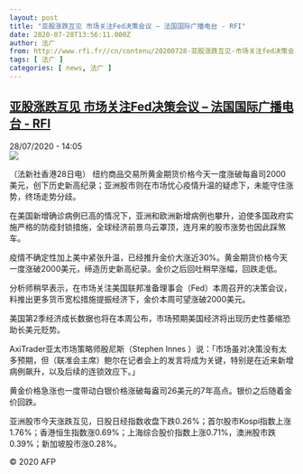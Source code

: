 ```yaml
---
layout: post
title: "亚股涨跌互见 市场关注Fed决策会议 – 法国国际广播电台 - RFI"
date: 2020-07-28T13:56:11.000Z
author: 法广
from: http://www.rfi.fr//cn/contenu/20200728-亚股涨跌互见-市场关注fed决策会议
tags: [ 法广 ]
categories: [ news, 法广 ]
---
```

<!--1595944571000-->
[亚股涨跌互见 市场关注Fed决策会议 – 法国国际广播电台 - RFI](http://www.rfi.fr//cn/contenu/20200728-%E4%BA%9A%E8%82%A1%E6%B6%A8%E8%B7%8C%E4%BA%92%E8%A7%81-%E5%B8%82%E5%9C%BA%E5%85%B3%E6%B3%A8fed%E5%86%B3%E7%AD%96%E4%BC%9A%E8%AE%AE)
------

<div>
<div>28/07/2020 - 14:05</div><img src="https://s.rfi.fr/media/display/a09eaebc-d0cf-11ea-9051-005056a98db9/w:310/p:16x9/eco0004b.200728200502.jpg"><div class="t-content__body u-clearfix"><div class="m-interstitial"></div><p>（法新社香港28日电）    纽约商品交易所黄金期货价格今天一度涨破每盎司2000美元，创下历史新高纪录；亚洲股市则在市场忧心疫情升温的疑虑下，未能守住涨势，终场走势分歧。</p><p>    在美国新增确诊病例已高的情况下，亚洲和欧洲新增病例也攀升，迫使多国政府实施严格的防疫封锁措施，全球经济前景乌云罩顶，连月来的股市涨势也因此踩煞车。</p><p>    疫情不确定性加上美中紧张升温，已经推升金价大涨近30%。黄金期货价格今天一度涨破2000美元，缔造历史新高纪录。金价之后回吐稍早涨幅，回跌走低。</p><p>    分析师稍早表示，在市场关注美国联邦准备理事会（Fed）本周召开的决策会议，料推出更多货币宽松措施提振经济下，金价本周可望涨破2000美元。</p><p>    美国第2季经济成长数据也将在本周公布，市场预期美国经济将出现历史性萎缩恐助长美元贬势。</p><p>    AxiTrader亚太市场策略师殷尼斯（Stephen Innes ）说：「市场虽对决策没有太多预期，但（联准会主席）鲍尔在记者会上的发言将成为关键，特别是在近来新增病例飙升，以及后续的连锁效应下。」</p><p>    黄金价格急涨也一度带动白银价格涨破每盎司26美元的7年高点。银价之后随着金价回跌。</p><p>    亚洲股市今天涨跌互见，日股日经指数收盘下跌0.26%；首尔股市Kospi指数上涨1.76%；香港恒生指数涨0.69%；上海综合股价指数上涨0.71%，澳洲股市跌0.39%；新加坡股市涨0.28%。</p><p class="t-copyright">© 2020 AFP</p>        </div>
</div>
